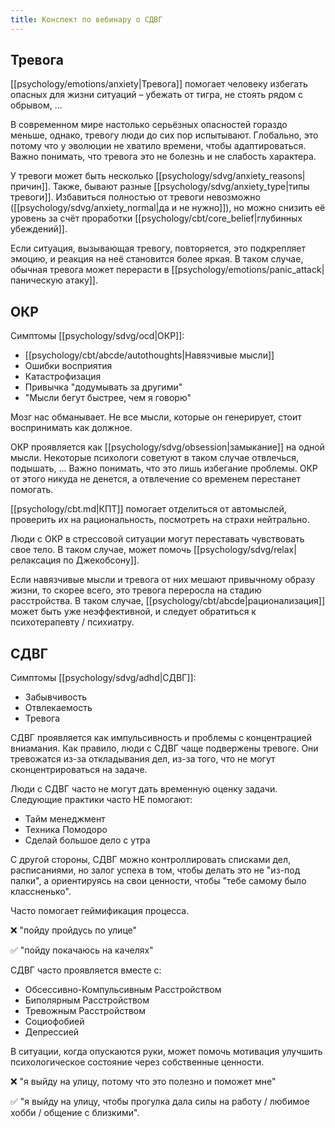 ```yaml
---
title: Конспект по вебинару о СДВГ
---
```

## Тревога
[[psychology/emotions/anxiety|Тревога]] помогает человеку избегать опасных для жизни ситуаций – убежать от тигра, не стоять рядом с обрывом, ...

В современном мире настолько серьёзных опасностей гораздо меньше, однако, тревогу люди до сих пор испытывают. Глобально, это потому что у эволюции не хватило времени, чтобы адаптироваться. Важно понимать, что тревога это не болезнь и не слабость характера.

У тревоги может быть несколько [[psychology/sdvg/anxiety_reasons|причин]]. Также, бывают разные [[psychology/sdvg/anxiety_type|типы тревоги]]. Избавиться полностью от тревоги невозможно ([[psychology/sdvg/anxiety_normal|да и не нужно]]), но можно снизить её уровень за счёт проработки [[psychology/cbt/core_belief|глубинных убеждений]]. 

Если ситуация, вызывающая тревогу, повторяется, это подкрепляет эмоцию, и реакция на неё становится более яркая. В таком случае, обычная тревога может перерасти в [[psychology/emotions/panic_attack|паническую атаку]].

## ОКР
Симптомы [[psychology/sdvg/ocd|ОКР]]:
- [[psychology/cbt/abcde/autothoughts|Навязчивые мысли]]
- Ошибки восприятия
- Катастрофизация
- Привычка "додумывать за другими"
- "Мысли бегут быстрее, чем я говорю"

Мозг нас обманывает. Не все мысли, которые он генерирует, стоит воспринимать как должное.

ОКР проявляется как [[psychology/sdvg/obsession|замыкание]] на одной мысли. Некоторые психологи советуют в таком случае отвлечься, подышать, ...
Важно понимать, что это лишь избегание проблемы. ОКР от этого никуда не денется, а отвлечение со временем перестанет помогать.

[[psychology/cbt.md|КПТ]] помогает отделиться от автомыслей, проверить их на рациональность, посмотреть на страхи нейтрально.

Люди с ОКР в стрессовой ситуации могут переставать чувствовать свое тело. В таком случае, может помочь [[psychology/sdvg/relax|релаксация по Джекобсону]].

Если навязчивые мысли и тревога от них мешают привычному образу жизни, то скорее всего, это тревога переросла на стадию расстройства. В таком случае, [[psychology/cbt/abcde|рационализация]] может быть уже неэффективной, и следует обратиться к психотерапевту / психиатру.

## СДВГ
Симптомы [[psychology/sdvg/adhd|СДВГ]]:
- Забывчивость
- Отвлекаемость
- Тревога

СДВГ проявляется как импульсивность и проблемы с концентрацией вниамания. Как правило, люди с СДВГ чаще подвержены тревоге. Они тревожатся из-за откладывания дел, из-за того, что не могут сконцентрироваться на задаче.

Люди с СДВГ часто не могут дать временную оценку задачи. Следующие практики часто НЕ помогают:
- Тайм менеджмент
- Техника Помодоро
- Сделай большое дело с утра

С другой стороны, СДВГ можно контроллировать списками дел, расписаниями, но залог успеха в том, чтобы делать это не "из-под палки", а ориентируясь на свои ценности, чтобы "тебе самому было классненько". 

Часто помогает геймификация процесса.

❌ "пойду пройдусь по улице"

✅ "пойду покачаюсь на качелях"

СДВГ часто проявляется вместе с:
- Обсессивно-Компульсивным Расстройством
- Биполярным Расстройством
- Тревожным Расстройством
- Социофобией
- Депрессией

В ситуации, когда опускаются руки, может помочь мотивация улучшить психологическое состояние через собственные ценности.

❌ "я выйду на улицу, потому что это полезно и поможет мне"

✅ "я выйду на улицу, чтобы прогулка дала силы на работу / любимое хобби / общение с близкими".


